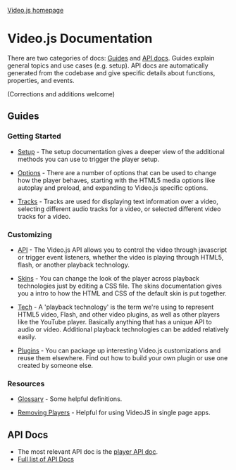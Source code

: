 [Video.js homepage](http://videojs.com)

<h1>Video.js Documentation</h1>

There are two categories of docs: [Guides](./guides/) and [API docs](./api/). Guides explain general topics and use cases (e.g. setup). API docs are automatically generated from the codebase and give specific details about functions, properties, and events.

(Corrections and additions welcome)

## Guides

### Getting Started

* [Setup](./guides/setup.md) - The setup documentation gives a deeper view of the additional methods you can use to trigger the player setup.

* [Options](./guides/options.md) - There are a number of options that can be used to change how the player behaves, starting with the HTML5 media options like autoplay and preload, and expanding to Video.js specific options.

* [Tracks](./guides/tracks.md) - Tracks are used for displaying text information over a video, selecting different audio tracks for a video, or selected different video tracks for a video.

### Customizing

* [API](./guides/api.md) - The Video.js API allows you to control the video through javascript or trigger event listeners, whether the video is playing through HTML5, flash, or another playback technology.

* [Skins](./guides/skins.md) - You can change the look of the player across playback technologies just by editing a CSS file. The skins documentation gives you a intro to how the HTML and CSS of the default skin is put together.

* [Tech](./guides/tech.md) - A 'playback technology' is the term we're using to represent HTML5 video, Flash, and other video plugins, as well as other players like the YouTube player. Basically anything that has a unique API to audio or video. Additional playback technologies can be added relatively easily.

* [Plugins](./guides/plugins.md) - You can package up interesting Video.js customizations and reuse them elsewhere. Find out how to build your own plugin or use one created by someone else.

### Resources

* [Glossary](./guides/glossary.md) - Some helpful definitions.

* [Removing Players](./guides/removing-players.md) - Helpful for using VideoJS in single page apps.

## API Docs
- The most relevant API doc is the [player API doc](./api/vjs.Player.md).
- [Full list of API Docs](./api/)
